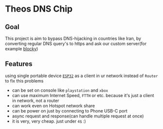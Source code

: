 # Theos DNS Chip 

## Goal
This project is aim to bypass DNS-hijacking in countries like Iran, by converting regular DNS query's to https and ask our custom server(for example [blocky](https://github.com/0xERR0R/blocky))

## Features
using single portable device [`ESP32`](https://www.google.com/search?q=esp32) as a client in ur network instead of `Router` to fix this problems

 - can be set on console like `playstation` and `xbox`
 - can use maximum Internet Speed, `FTTH` or etc. because it's just a client in network, not a router
 - can work even on Hotspot network share
 - can be power on just by connecting to Phone USB-C port
 - async request and response(can handle multiple request at once)
 - it is very, very cheap. just under `4$` :)
    

